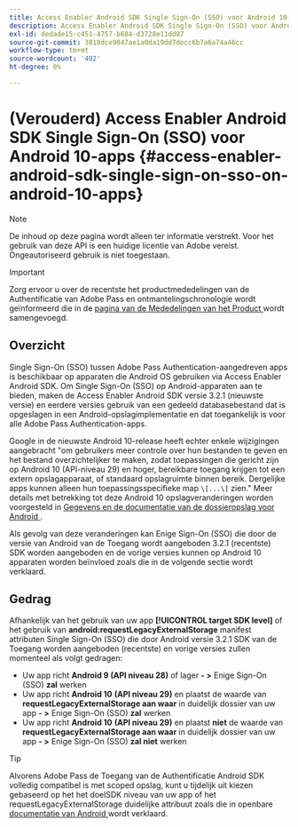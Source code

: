 ```yaml
---
title: Access Enabler Android SDK Single Sign-On (SSO) voor Android 10-apps
description: Access Enabler Android SDK Single Sign-On (SSO) voor Android 10-apps
exl-id: dedade15-c451-4757-b684-d3728e11dd87
source-git-commit: 3818dce9847ae1a0da19dd7decc6b7a6a74a46cc
workflow-type: tm+mt
source-wordcount: '402'
ht-degree: 0%

---
```


# (Verouderd) Access Enabler Android SDK Single Sign-On (SSO) voor Android 10-apps {#access-enabler-android-sdk-single-sign-on-sso-on-android-10-apps}

>[!NOTE]
>
>De inhoud op deze pagina wordt alleen ter informatie verstrekt. Voor het gebruik van deze API is een huidige licentie van Adobe vereist. Ongeautoriseerd gebruik is niet toegestaan.

>[!IMPORTANT]
>
> Zorg ervoor u over de recentste het productmededelingen van de Authentificatie van Adobe Pass en ontmantelingschronologie wordt geïnformeerd die in de [ pagina van de Mededelingen van het Product ](/help/authentication/product-announcements.md) wordt samengevoegd.

## Overzicht

Single Sign-On (SSO) tussen Adobe Pass Authentication-aangedreven apps is beschikbaar op apparaten die Android OS gebruiken via Access Enabler Android SDK. Om Single Sign-On (SSO) op Android-apparaten aan te bieden, maken de Access Enabler Android SDK versie 3.2.1 (nieuwste versie) en eerdere versies gebruik van een gedeeld databasebestand dat is opgeslagen in een Android-opslagimplementatie en dat toegankelijk is voor alle Adobe Pass Authentication-apps.

Google in de nieuwste Android 10-release heeft echter enkele wijzigingen aangebracht &quot;om gebruikers meer controle over hun bestanden te geven en het bestand overzichtelijker te maken, zodat toepassingen die gericht zijn op Android 10 (API-niveau 29) en hoger, bereikbare toegang krijgen tot een extern opslagapparaat, of standaard opslagruimte binnen bereik. Dergelijke apps kunnen alleen hun toepassingsspecifieke map `\[...\]` zien.&quot; Meer details met betrekking tot deze Android 10 opslagveranderingen worden voorgesteld in [ Gegevens en de documentatie van de dossieropslag voor Android ](https://developer.android.com/training/data-storage/files/external-scoped).

Als gevolg van deze veranderingen kan Enige Sign-On (SSO) die door de versie van Android van de Toegang wordt aangeboden 3.2.1 (recentste) SDK worden aangeboden en de vorige versies kunnen op Android 10 apparaten worden beïnvloed zoals die in de volgende sectie wordt verklaard.**&#x200B;**

## Gedrag

Afhankelijk van het gebruik van uw app **[!UICONTROL target SDK level]** of het gebruik van **android:requestLegacyExternalStorage** manifest attributen Single Sign-On (SSO) die door Android versie 3.2.1 SDK van de Toegang worden aangeboden (recentste) en vorige versies zullen momenteel als volgt gedragen:

- Uw app richt **Android 9 (API niveau 28)** of lager **- \>** Enige Sign-On (SSO) **zal** werken
- Uw app richt **Android 10** **(API niveau 29)** en plaatst **&#x200B;**&#x200B;de waarde van **requestLegacyExternalStorage aan waar** in duidelijk dossier van uw app **- \>** Enige Sign-On (SSO) **zal** werken
- Uw app richt **Android 10** **(API niveau 29)** en plaatst **niet** de waarde van **requestLegacyExternalStorage aan waar** in duidelijk dossier van uw app **- \>** Enige Sign-On (SSO) **zal niet** werken

>[!TIP]
>
> Alvorens Adobe Pass de Toegang van de Authentificatie Android SDK volledig compatibel is met scoped opslag, kunt u tijdelijk uit kiezen gebaseerd op het het doelSDK niveau van uw app of het requestLegacyExternalStorage duidelijke attribuut zoals die in openbare [ documentatie van Android ](https://developer.android.com/training/data-storage/files/external-scoped#opt-out-of-scoped-storage) wordt verklaard.
